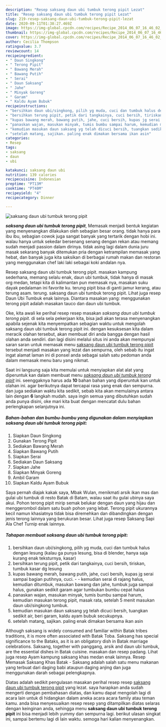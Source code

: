 ```yaml
---
description: "Resep saksang daun ubi tumbuk terong pipit Lezat"
title: "Resep saksang daun ubi tumbuk terong pipit Lezat"
slug: 219-resep-saksang-daun-ubi-tumbuk-terong-pipit-lezat
date: 2020-09-11T01:38:27.469Z
image: https://img-global.cpcdn.com/recipes/Recipe_2014_06_07_16_46_02_447_32d699_original_20140218_021852/751x532cq70/saksang-daun-ubi-tumbuk-terong-pipit-foto-resep-utama.jpg
thumbnail: https://img-global.cpcdn.com/recipes/Recipe_2014_06_07_16_46_02_447_32d699_original_20140218_021852/751x532cq70/saksang-daun-ubi-tumbuk-terong-pipit-foto-resep-utama.jpg
cover: https://img-global.cpcdn.com/recipes/Recipe_2014_06_07_16_46_02_447_32d699_original_20140218_021852/751x532cq70/saksang-daun-ubi-tumbuk-terong-pipit-foto-resep-utama.jpg
author: Cecilia Thompson
ratingvalue: 3.7
reviewcount: 14
recipeingredient:
- " Daun Singkong"
- " Terong Pipit"
- " Bawang Merah"
- " Bawang Putih"
- " Serai"
- " Daun Saksang"
- " Jahe"
- " Minyak Goreng"
- " Garam"
- " Kaldu Ayam Bubuk"
recipeinstructions:
- "bersihkan daun ubi/singkong, pilih yg muda, cuci dan tumbuk halus dengan lesung (kalau ga punya lesung, bisa di blender, hanya saja kurang enak teksturnya, kasar)"
- "bersihkan terung pipit, petik dari tangkainya, cuci bersih, tiriskan, tumbuk kasar dg lesung"
- "kupas bawang merah, bawang putih, jahe, cuci bersih, kupas jg serai sampai bagian putihnya, cuci.   kemudian serai di rajang halus, kemudian ditumbuk, masukan bawang dan jahe, tumbuk juga sampai halus, gunakan sedikit garam agar tumbukan bumbu cepat halus"
- "panaskan wajan, masukan minyak, tumis bumbu sampai harum, kemudian masukan terong pipit, masak rata, setelah 5 menit masukan daun ubi/singkong tumbuk."
- "kemudian masukan daun saksang yg telah dicuci bersih, tuangkan sedikit air, beri garam, kaldu ayam bubuk secukupnya."
- "setelah matang, sajikan. paling enak dimakan bersama ikan asin"
categories:
- Resep
tags:
- saksang
- daun
- ubi

katakunci: saksang daun ubi 
nutrition: 139 calories
recipecuisine: Indonesian
preptime: "PT13M"
cooktime: "PT40M"
recipeyield: "4"
recipecategory: Dinner

---
```



![saksang daun ubi tumbuk terong pipit](https://img-global.cpcdn.com/recipes/Recipe_2014_06_07_16_46_02_447_32d699_original_20140218_021852/751x532cq70/saksang-daun-ubi-tumbuk-terong-pipit-foto-resep-utama.jpg)

<b><i>saksang daun ubi tumbuk terong pipit</i></b>, Memasak menjadi bentuk kegiatan yang menyenangkan dilakukan oleh sebagian besar orang. tidak hanya para ibu ibu, sebagian cowok juga sangat banyak yang tertarik dengan hobi ini. walau hanya untuk sekedar bersenang senang dengan rekan atau memang sudah menjadi passion dalam dirinya. tidak asing lagi dalam dunia juru masak sekarang banyak ditemukan pria dengan ketrampilan memasak yang hebat, dan banyak juga kita saksikan di berbagai rumah makan dan restoran yang menggunakan chef laki laki sebagai koki andalan nya.

Resep saksang daun ubi tumbuk terong pipit. masakan kampung sederhana, memang selalu enak, daun ubi tumbuk, tidak hanya di masak org medan, tetapi kita di kalimantan pun memasak nya, masakan suku dayak pedalaman ini favorite ku. terung pipit bisa di ganti jamur kerang, atau terung asam. terung. saksang daun ubi tumbuk terong pipit. Lihat juga resep Daun Ubi Tumbuk enak lainnya. Diantara masakan yang: menggunakan terong pipit adalah masakan tauco dan daun ubi tumbuk.

Oke, kita awali ke perihal resep resep masakan <i>saksang daun ubi tumbuk terong pipit</i>. di sela sela pekerjaan kita, bisa jadi akan terasa menyenangkan apabila sejenak kita menyempatkan sebagian waktu untuk mengolah saksang daun ubi tumbuk terong pipit ini. dengan kesuksesan kita dalam meracik olahan tersebut, akan membuat diri anda bangga dengan hasil olahan anda sendiri. dan lagi disini melalui situs ini anda akan mempunyai saran saran untuk memasak menu <u>saksang daun ubi tumbuk terong pipit</u> tersebut menjadi masakan yang lezat dan sempurna, oleh sebab itu ingat ingat alamat laman ini di ponsel anda sebagai salah satu pedoman anda dalam memasak menu baru yang nikmat.


Saat ini langsung saja kita memulai untuk menyiapkan alat alat yang diperuntuk kan dalam membuat menu <u><i>saksang daun ubi tumbuk terong pipit</i></u> ini. seenggaknya harus ada <b>10</b> bahan bahan yang diperuntuk kan untuk olahan ini. agar berikutnya dapat tercapai rasa yang enak dan sempurna. dan juga sediakan waktu kita sedikit, sebab kita akan memulainya antara lain dengan <b>6</b> langkah mudah. saya ingin semua yang dibutuhkan sudah anda punya disini, oke mari kita buat dengan mencatat dulu bahan perlengkapan selanjutnya ini.

<!--inarticleads1-->

##### Bahan-bahan dan bumbu-bumbu yang digunakan dalam menyiapkan saksang daun ubi tumbuk terong pipit:

1. Siapkan  Daun Singkong
1. Gunakan  Terong Pipit
1. Sediakan  Bawang Merah
1. Siapkan  Bawang Putih
1. Siapkan  Serai
1. Sediakan  Daun Saksang
1. Siapkan  Jahe
1. Siapkan  Minyak Goreng
1. Ambil  Garam
1. Siapkan  Kaldu Ayam Bubuk


Saya pernah diajak kakak saya, Mbak Wulan, menikmati arsik ikan mas dan gulai ubi tumbuk di resto Batak di Batam, walau saat itu gulai ubinya saya akui. Pohon terong pipit mirip semak belukar dengan daun yang hijau dan menggerombol dalam satu buah pohon yang lebat. Terong pipit ukurannya kecil namun khasiatnya tidak bisa diremehkan dan dibandingkan dengan jenis terong lainnya yang berukuran besar. Lihat juga resep Saksang Sapi Ala Chef Turnip enak lainnya. 

<!--inarticleads2-->

##### Tahapan membuat saksang daun ubi tumbuk terong pipit:

1. bersihkan daun ubi/singkong, pilih yg muda, cuci dan tumbuk halus dengan lesung (kalau ga punya lesung, bisa di blender, hanya saja kurang enak teksturnya, kasar)
1. bersihkan terung pipit, petik dari tangkainya, cuci bersih, tiriskan, tumbuk kasar dg lesung
1. kupas bawang merah, bawang putih, jahe, cuci bersih, kupas jg serai sampai bagian putihnya, cuci.  -  - kemudian serai di rajang halus, kemudian ditumbuk, masukan bawang dan jahe, tumbuk juga sampai halus, gunakan sedikit garam agar tumbukan bumbu cepat halus
1. panaskan wajan, masukan minyak, tumis bumbu sampai harum, kemudian masukan terong pipit, masak rata, setelah 5 menit masukan daun ubi/singkong tumbuk.
1. kemudian masukan daun saksang yg telah dicuci bersih, tuangkan sedikit air, beri garam, kaldu ayam bubuk secukupnya.
1. setelah matang, sajikan. paling enak dimakan bersama ikan asin


Although saksang is widely consumed and familiar within Batak tribes traditions, it is more often associated with Batak Toba. Saksang has special significance to the Bataks, as it is an obligatory dish in Batak marriage celebrations. Saksang, together with panggang, arsik and daun ubi tumbuk, are the essential dishes in Batak cuisine. masakan dan resep padang. Lihat juga resep Ayam kampung saksang khas medan enak lainnya. Resep Memasak Saksang Khas Batak - Saksang adalah salah satu menu makanan yang terbuat dari daging babi ataupun daging anjing dan juga menggunakan darah sebagai pelengkapnya. 

Diatas adalah sedikit pengulasan masakan perihal resep resep <u>saksang daun ubi tumbuk terong pipit</u> yang lezat. saya harapkan anda sudah mengerti dengan pembahasan diatas, dan kamu dapat mengolah lagi di acara lain untuk di hidangkan dalam aneka acara acara family atau teman kamu. anda bisa menyesuaikan resep resep yang ditampilkan diatas selaras dengan keinginan anda, sehingga menu <b>saksang daun ubi tumbuk terong pipit</b> ini bisa menjadi lebih yummy dan sempurna lagi. berikut ulasan singkat ini, sampai bertemu lagi di lain waktu. semoga hari kalian menyenangkan.
